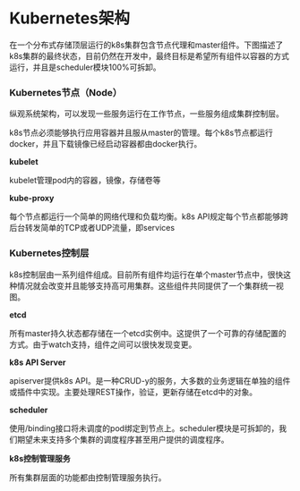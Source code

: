 # Kubernetes架构

在一个分布式存储顶层运行的k8s集群包含节点代理和master组件。下图描述了k8s集群的最终状态，目前仍然在开发中，最终目标是希望所有组件以容器的方式运行，并且是scheduler模块100%可拆卸。



### Kubernetes节点（Node）

纵观系统架构，可以发现一些服务运行在工作节点，一些服务组成集群控制层。

k8s节点必须能够执行应用容器并且服从master的管理。每个k8s节点都运行docker，并且下载镜像已经启动容器都由docker执行。

**kubelet**

kubelet管理pod内的容器，镜像，存储卷等

**kube-proxy**

每个节点都运行一个简单的网络代理和负载均衡。k8s API规定每个节点都能够跨后台转发简单的TCP或者UDP流量，即services



### Kubernetes控制层

k8s控制层由一系列组件组成。目前所有组件均运行在单个master节点中，很快这种情况就会改变并且能够支持高可用集群。这些组件共同提供了一个集群统一视图。

**etcd**

所有master持久状态都存储在一个etcd实例中。这提供了一个可靠的存储配置的方式。由于watch支持，组件之间可以很快发现变更。

**k8s API Server**

apiserver提供k8s API。是一种CRUD-y的服务，大多数的业务逻辑在单独的组件或插件中实现。主要处理REST操作，验证，更新存储在etcd中的对象。

**scheduler**

使用/binding接口将未调度的pod绑定到节点上。scheduler模块是可拆卸的，我们期望未来支持多个集群的调度程序甚至用户提供的调度程序。

**k8s控制管理服务**

所有集群层面的功能都由控制管理服务执行。